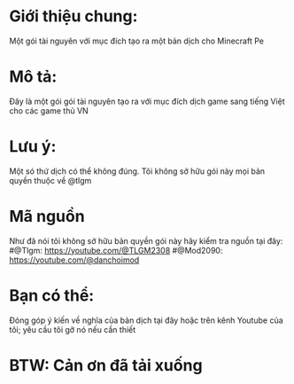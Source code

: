 # Giới thiệu chung:
Một gói tài nguyên với mục đích tạo ra một bản dịch cho Minecraft Pe
# Mô tả:
Đây là một gói gói tài nguyên tạo ra với mục đích dịch game sang tiếng Việt cho các game thủ VN
# Lưu ý:
Một só thứ dịch có thể không đúng.
Tôi không sở hữu gói này mọi bản quyền thuộc về @tlgm
# Mã nguồn
Như đã nói tôi không sở hữu bản quyền gói này hãy kiểm tra nguồn tại đây:
#@Tlgm: https://youtube.com/@TLGM2308
#@Mod2090: https://youtube.com/@danchoimod
# Bạn có thể:
Đóng góp ý kiến về nghĩa của bản dịch tại đây hoặc trên kênh Youtube của tôi; yêu cầu tôi gỡ nó nếu cần thiết
# BTW: Cản ơn đã tải xuống

